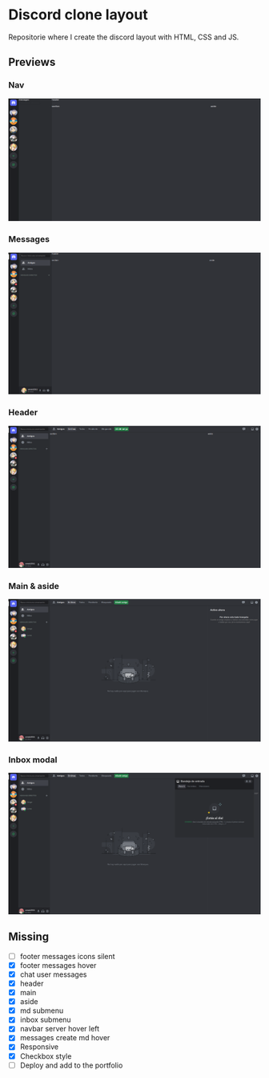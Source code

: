 # Discord clone layout

Repositorie where I create the discord layout with HTML, CSS and JS.

## Previews

### Nav

![Discord layout nav preview](./previews-gh/discord-layout-nav.png)

### Messages

![Discord layout messages preview](./previews-gh/discord-layout-messages.png)

### Header

![Discord layout header preview](./previews-gh/discord-layout-header.png)

### Main & aside

![Discord layout main aside preview](./previews-gh/discord-layout-main-aside.png)
 
### Inbox modal

![Discord layout inbox modal preview](./previews-gh/discord-layout-inbox-modal.png)

## Missing

* [ ] footer messages icons silent
* [x] footer messages hover
* [x] chat user messages
* [x] header
* [x] main
* [x] aside
* [x] md submenu
* [x] inbox submenu
* [x] navbar server hover left
* [x] messages create md hover
* [x] Responsive
* [x] Checkbox style
* [ ] Deploy and add to the portfolio
